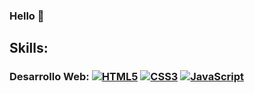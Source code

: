 ### Hello 👋

## Skills:

### Desarrollo Web: [![HTML5](https://img.shields.io/badge/HTML5-000000?style=for-the-badge&logo=html5&logoColor=white&labelColor=F7681B)]()      [![CSS3](https://img.shields.io/badge/CSS3-000000?style=for-the-badge&logo=css3&logoColor=white&labelColor=0061D5)]()      [![JavaScript](https://img.shields.io/badge/JavaScript-000000?style=for-the-badge&logo=javascript&logoColor=white&labelColor=FFF000)]()


<!--
**eliebust/eliebust** is a ✨ _special_ ✨ repository because its `README.md` (this file) appears on your GitHub profile.

Here are some ideas to get you started:

- 🔭 I’m currently working on ...
- 🌱 I’m currently learning ...
- 👯 I’m looking to collaborate on ...
- 🤔 I’m looking for help with ...
- 💬 Ask me about ...
- 📫 How to reach me: ...
- 😄 Pronouns: ...
- ⚡ Fun fact: ...
-->
